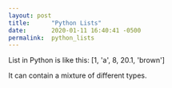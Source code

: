 ```yaml
---
layout: post
title:      "Python Lists"
date:       2020-01-11 16:40:41 -0500
permalink:  python_lists
---
```



List in Python is like this: [1, 'a', 8, 20.1, 'brown']

It can contain a mixture of different types.
